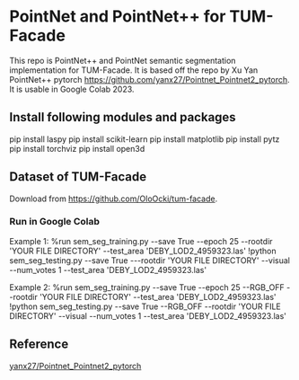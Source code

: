 # PointNet and PointNet++ for TUM-Facade

This repo is PointNet++ and PointNet semantic segmentation implementation for TUM-Facade. It is based off the repo by Xu Yan PointNet++ pytorch https://github.com/yanx27/Pointnet_Pointnet2_pytorch. It is usable in Google Colab 2023.


## Install following modules and packages
pip install laspy
pip install scikit-learn
pip install matplotlib
pip install pytz
pip install torchviz
pip install open3d


## Dataset of TUM-Facade
Download from https://github.com/OloOcki/tum-facade.

### Run in Google Colab

Example 1:
%run sem_seg_training.py  --save True --epoch 25 --rootdir 'YOUR FILE DIRECTORY' --test_area 'DEBY_LOD2_4959323.las'
!python sem_seg_testing.py  --save True ---rootdir 'YOUR FILE DIRECTORY' --visual --num_votes 1 --test_area 'DEBY_LOD2_4959323.las'

Example 2:
%run sem_seg_training.py  --save True --epoch 25 --RGB_OFF --rootdir 'YOUR FILE DIRECTORY' --test_area 'DEBY_LOD2_4959323.las'
!python sem_seg_testing.py  --save True --RGB_OFF --rootdir 'YOUR FILE DIRECTORY' --visual --num_votes 1 --test_area 'DEBY_LOD2_4959323.las'


## Reference
[yanx27/Pointnet_Pointnet2_pytorch](https://github.com/yanx27/Pointnet_Pointnet2_pytorch)




